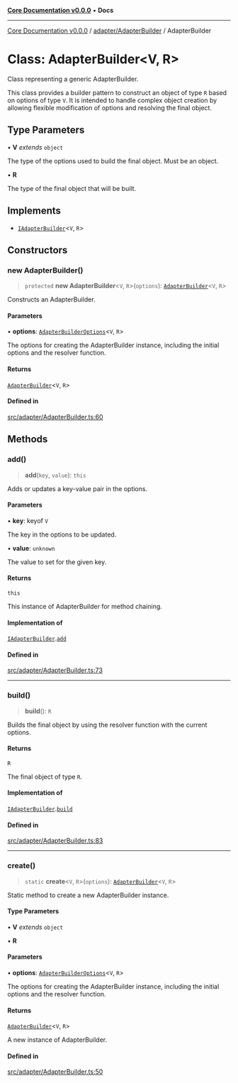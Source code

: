 [**Core Documentation v0.0.0**](../../../README.md) • **Docs**

***

[Core Documentation v0.0.0](../../../modules.md) / [adapter/AdapterBuilder](../README.md) / AdapterBuilder

# Class: AdapterBuilder\<V, R\>

Class representing a generic AdapterBuilder.

This class provides a builder pattern to construct an object of type `R` based on options of type `V`.
It is intended to handle complex object creation by allowing flexible modification of options and resolving the final object.

## Type Parameters

• **V** *extends* `object`

The type of the options used to build the final object. Must be an object.

• **R**

The type of the final object that will be built.

## Implements

- [`IAdapterBuilder`](../../../definitions/interfaces/IAdapterBuilder.md)\<`V`, `R`\>

## Constructors

### new AdapterBuilder()

> `protected` **new AdapterBuilder**\<`V`, `R`\>(`options`): [`AdapterBuilder`](AdapterBuilder.md)\<`V`, `R`\>

Constructs an AdapterBuilder.

#### Parameters

• **options**: [`AdapterBuilderOptions`](../interfaces/AdapterBuilderOptions.md)\<`V`, `R`\>

The options for creating the AdapterBuilder instance, including the initial options and the resolver function.

#### Returns

[`AdapterBuilder`](AdapterBuilder.md)\<`V`, `R`\>

#### Defined in

[src/adapter/AdapterBuilder.ts:60](https://github.com/stonemjs/core/blob/65be5a9387baf469de681455799e33a2688aa3c9/src/adapter/AdapterBuilder.ts#L60)

## Methods

### add()

> **add**(`key`, `value`): `this`

Adds or updates a key-value pair in the options.

#### Parameters

• **key**: keyof `V`

The key in the options to be updated.

• **value**: `unknown`

The value to set for the given key.

#### Returns

`this`

This instance of AdapterBuilder for method chaining.

#### Implementation of

[`IAdapterBuilder`](../../../definitions/interfaces/IAdapterBuilder.md).[`add`](../../../definitions/interfaces/IAdapterBuilder.md#add)

#### Defined in

[src/adapter/AdapterBuilder.ts:73](https://github.com/stonemjs/core/blob/65be5a9387baf469de681455799e33a2688aa3c9/src/adapter/AdapterBuilder.ts#L73)

***

### build()

> **build**(): `R`

Builds the final object by using the resolver function with the current options.

#### Returns

`R`

The final object of type `R`.

#### Implementation of

[`IAdapterBuilder`](../../../definitions/interfaces/IAdapterBuilder.md).[`build`](../../../definitions/interfaces/IAdapterBuilder.md#build)

#### Defined in

[src/adapter/AdapterBuilder.ts:83](https://github.com/stonemjs/core/blob/65be5a9387baf469de681455799e33a2688aa3c9/src/adapter/AdapterBuilder.ts#L83)

***

### create()

> `static` **create**\<`V`, `R`\>(`options`): [`AdapterBuilder`](AdapterBuilder.md)\<`V`, `R`\>

Static method to create a new AdapterBuilder instance.

#### Type Parameters

• **V** *extends* `object`

• **R**

#### Parameters

• **options**: [`AdapterBuilderOptions`](../interfaces/AdapterBuilderOptions.md)\<`V`, `R`\>

The options for creating the AdapterBuilder instance, including the initial options and the resolver function.

#### Returns

[`AdapterBuilder`](AdapterBuilder.md)\<`V`, `R`\>

A new instance of AdapterBuilder.

#### Defined in

[src/adapter/AdapterBuilder.ts:50](https://github.com/stonemjs/core/blob/65be5a9387baf469de681455799e33a2688aa3c9/src/adapter/AdapterBuilder.ts#L50)
